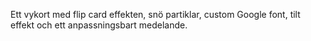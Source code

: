 Ett vykort med flip card effekten, snö partiklar, custom Google font, tilt effekt och ett anpassningsbart medelande.